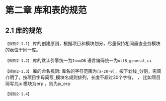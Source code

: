 第二章  库和表的规范
====

2.1 库的规范
----
  `【规则2-1.1】` 库的创建原则，根据项目和模块划分，尽量保持相同垂直业务模块的表位于同一库。
  
  `【规则2-1.2】`  库的默认引擎统一为`InnoDB` 语言编码统一为`utf8_general_ci`
  
  `【规则2-1.3】` 库的命名规则:
库名的字符范围为`[a-z0-9]`，按下划线`_`分割，需简介明了，按项目字母简写_模块名规则排列，长度不超过30个字符， ， 比如项目简写为jx  模块为erp ，则为jx_erp
  
  `【规则2-1.4】`  
